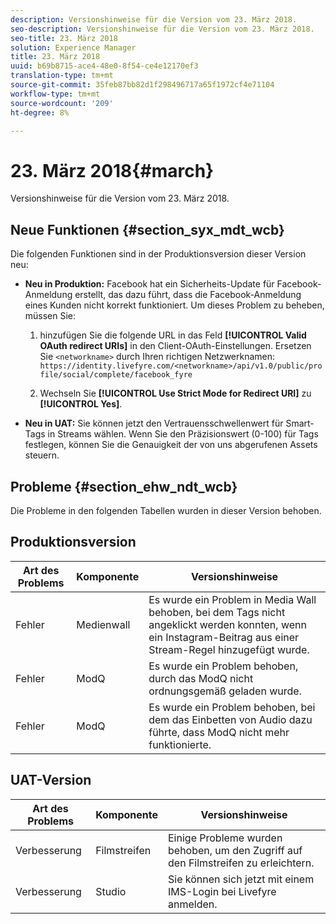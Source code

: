 ```yaml
---
description: Versionshinweise für die Version vom 23. März 2018.
seo-description: Versionshinweise für die Version vom 23. März 2018.
seo-title: 23. März 2018
solution: Experience Manager
title: 23. März 2018
uuid: b69b8715-ace4-48e0-8f54-ce4e12170ef3
translation-type: tm+mt
source-git-commit: 35feb87bb82d1f298496717a65f1972cf4e71104
workflow-type: tm+mt
source-wordcount: '209'
ht-degree: 8%

---
```



# 23. März 2018{#march}

Versionshinweise für die Version vom 23. März 2018.

## Neue Funktionen {#section_syx_mdt_wcb}

Die folgenden Funktionen sind in der Produktionsversion dieser Version neu:

* **Neu in Produktion:** Facebook hat ein Sicherheits-Update für Facebook-Anmeldung erstellt, das dazu führt, dass die Facebook-Anmeldung eines Kunden nicht korrekt funktioniert. Um dieses Problem zu beheben, müssen Sie:

   1. hinzufügen Sie die folgende URL in das Feld **[!UICONTROL Valid OAuth redirect URIs]** in den Client-OAuth-Einstellungen. Ersetzen Sie `<networkname>` durch Ihren richtigen Netzwerknamen:
      `https://identity.livefyre.com/<networkname>/api/v1.0/public/profile/social/complete/facebook_fyre`

   1. Wechseln Sie **[!UICONTROL Use Strict Mode for Redirect URI]** zu **[!UICONTROL Yes]**.

* **Neu in UAT:** Sie können jetzt den Vertrauensschwellenwert für Smart-Tags in Streams wählen. Wenn Sie den Präzisionswert (0-100) für Tags festlegen, können Sie die Genauigkeit der von uns abgerufenen Assets steuern.

## Probleme {#section_ehw_ndt_wcb}

Die Probleme in den folgenden Tabellen wurden in dieser Version behoben.

## Produktionsversion

| **Art des Problems** | **Komponente** | **Versionshinweise** |
|---|---|---|
| Fehler | Medienwall | Es wurde ein Problem in Media Wall behoben, bei dem Tags nicht angeklickt werden konnten, wenn ein Instagram-Beitrag aus einer Stream-Regel hinzugefügt wurde. |
| Fehler | ModQ | Es wurde ein Problem behoben, durch das ModQ nicht ordnungsgemäß geladen wurde. |
| Fehler | ModQ | Es wurde ein Problem behoben, bei dem das Einbetten von Audio dazu führte, dass ModQ nicht mehr funktionierte. |

## UAT-Version

| **Art des Problems** | **Komponente** | **Versionshinweise** |
|---|---|---|
| Verbesserung | Filmstreifen | Einige Probleme wurden behoben, um den Zugriff auf den Filmstreifen zu erleichtern. |
| Verbesserung | Studio | Sie können sich jetzt mit einem IMS-Login bei Livefyre anmelden. |

